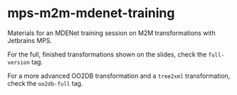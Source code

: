 # mps-m2m-mdenet-training

Materials for an MDENet training session on M2M transformations with Jetbrains MPS.

For the full, finished transformations shown on the slides, check the `full-version` tag.

For a more advanced OO2DB transformation and a `tree2xml` transformation, check the `oo2db-full` tag.
